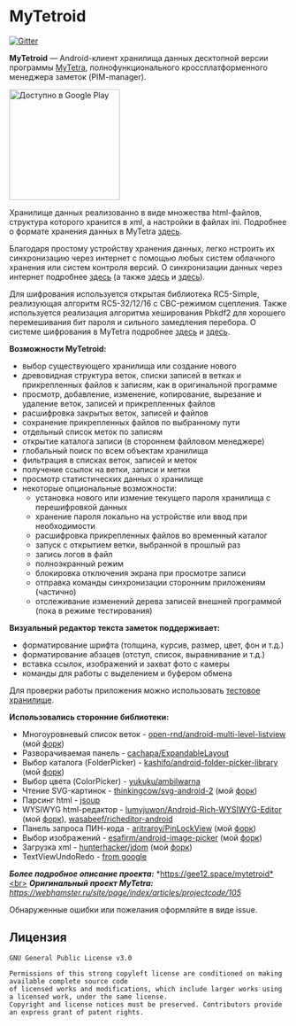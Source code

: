 # MyTetroid

[![Gitter](https://badges.gitter.im/mytetroid/community.svg)](https://gitter.im/mytetroid/community?utm_source=badge&utm_medium=badge&utm_campaign=pr-badge)

**MyTetroid** — Android-клиент хранилища данных десктопной версии программы [MyTetra](https://github.com/xintrea/mytetra_dev), полнофункционального кроссплатформенного менеджера заметок (PIM-manager).

<a href='https://play.google.com/store/apps/details?id=com.gee12.mytetroid'><img alt='Доступно в Google Play' src='https://play.google.com/intl/en_us/badges/static/images/badges/ru_badge_web_generic.png' width='200'/></a>

Хранилище данных реализованно в виде множества html-файлов, структура которого хранится в xml, а настройки в файлах ini. Подробнее о формате хранения данных в MyTetra [здесь](https://webhamster.ru/site/page/index/articles/projectcode/184). 

Благодаря простому устройству хранения данных, легко нстроить их синхронизацию через интернет с помощью любых систем облачного хранения или систем контроля версий. О синхронизации данных через интернет подробнее [здесь](https://webhamster.ru/site/page/index/articles/projectcode/170) (а также [здесь](https://gee12.space/sinhronizacija-dannyh-mytetra/) и [здесь](https://gee12.space/sinhronizacija-mytetroid-na-android-git/)).

Для шифрования используется открытая библиотека RC5-Simple, реализующая алгоритм RC5-32/12/16 c CBC-режимом сцепления. Также используется реализация алгоритма хеширования Pbkdf2 для хорошего перемешивания бит пароля и сильного замедления перебора. О системе шифрования в MyTetra подробнее [здесь](https://webhamster.ru/site/page/index/articles/projectcode/530) и [здесь](https://webhamster.ru/site/page/index/articles/projectcode/157).

**Возможности MyTetroid:**
* выбор существующего хранилища или создание нового
* древовидная структура веток, списки записей в ветках и прикрепленных файлов к записям, как в оригинальной программе
* просмотр, добавление, изменение, копирование, вырезание и удаление веток, записей и прикрепленных файлов
* расшифровка закрытых веток, записей и файлов
* сохранение прикрепленных файлов по выбранному пути
* отдельный список меток по записям
* открытие каталога записи (в стороннем файловом менеджере)
* глобальный поиск по всем объектам хранилища
* фильтрация в списках веток, записей и меток
* получение ссылок на ветки, записи и метки
* просмотр статистических данных о хранилище
* некоторые опциональные возможности:
  * установка нового или измение текущего пароля хранилища с перешифровкой данных
  * хранение пароля локально на устройстве или ввод при необходимости
  * расшифровка прикрепленных файлов во временный каталог
  * запуск с открытием ветки, выбранной в прошлый раз
  * запись логов в файл
  * полноэкранный режим
  * блокировка отключения экрана при просмотре записи
  * отправка команды синхронизации сторонним приложениям (частично)
  * отслеживание изменений дерева записей внешней программой (пока в режиме тестирования)
  
**Визуальный редактор текста заметок поддерживает:**
  * форматирование шрифта (толщина, курсив, размер, цвет, фон и т.д.)
  * форматирование абзацев (отступ, список, выравнивание и т.д.)
  * вставка ссылок, изображений и захват фото с камеры
  * команды для работы с выделением и буфером обмена

Для проверки работы приложения можно использовать [тестовое хранилище](https://github.com/gee12/MyTetraTestData).

**Использовались сторонние библиотеки:**
* Многоуровневый список веток - [open-rnd/android-multi-level-listview](https://github.com/open-rnd/android-multi-level-listview) (мой [форк](https://github.com/gee12/android-multi-level-listview))
* Разворачиваемая панель - [cachapa/ExpandableLayout](https://github.com/cachapa/ExpandableLayout)
* Выбор каталога (FolderPicker) - [kashifo/android-folder-picker-library](https://github.com/kashifo/android-folder-picker-library) (мой [форк](https://github.com/gee12/android-folder-picker-library))
* Выбор цвета (ColorPicker) - [yukuku/ambilwarna](https://github.com/yukuku/ambilwarna)
* Чтение SVG-картинок - [thinkingcow/svg-android-2](https://github.com/thinkingcow/svg-android-2) (мой [форк](https://github.com/gee12/svg-android-2))
* Парсинг html - [jsoup](https://github.com/jhy/jsoup)
* WYSIWYG html-редактор - [lumyjuwon/Android-Rich-WYSIWYG-Editor](https://github.com/lumyjuwon/Android-Rich-WYSIWYG-Editor) (мой [форк](https://github.com/gee12/Android-HTML-WYSIWYG-Editor)), [wasabeef/richeditor-android](https://github.com/wasabeef/richeditor-android)
* Панель запроса ПИН-кода - [aritraroy/PinLockView](https://github.com/aritraroy/PinLockView) (мой [форк](https://github.com/gee12/PinLockView))
* Выбор изображений - [esafirm/android-image-picker](https://github.com/esafirm/android-image-picker) (мой [форк](https://github.com/gee12/android-image-picker))
* Загрузка xml - [hunterhacker/jdom](https://github.com/hunterhacker/jdom) (мой [форк](https://github.com/gee12/jdom))
* TextViewUndoRedo - [from google](https://issuetracker.google.com/issues/36913735#c123)


***Более подробное описание проекта:*** *https://gee12.space/mytetroid*<br>
***Оригинальный проект MyTetra:*** *https://webhamster.ru/site/page/index/articles/projectcode/105*


Обнаруженные ошибки или пожелания оформляйте в виде issue.


## Лицензия
```
GNU General Public License v3.0

Permissions of this strong copyleft license are conditioned on making available complete source code 
of licensed works and modifications, which include larger works using a licensed work, under the same license. 
Copyright and license notices must be preserved. Contributors provide an express grant of patent rights.
```
